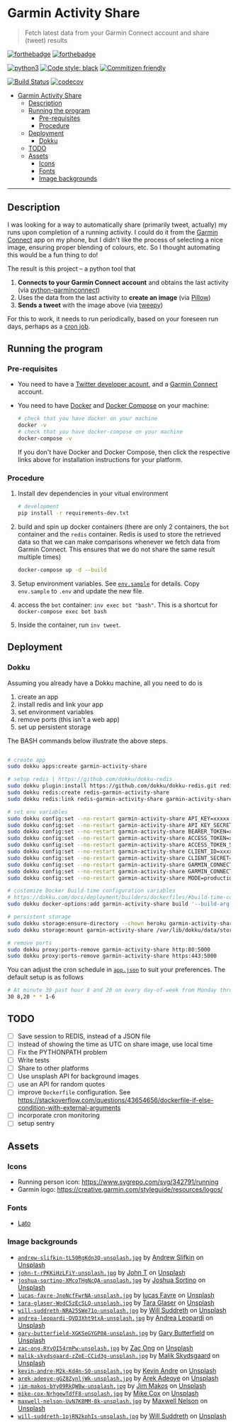 # Garmin Activity Share

> Fetch latest data from your Garmin Connect account and share (tweet) results

[![forthebadge](https://forthebadge.com/images/badges/built-by-developers.svg)](https://forthebadge.com)
[![forthebadge](https://forthebadge.com/images/badges/made-with-python.svg)](https://forthebadge.com)

[![python3](https://img.shields.io/badge/python-3.8%20%7C%203.9%20%7C%203.10%20%7C%203.11-brightgreen.svg)](https://python3statement.org/#sections50-why)
[![Code style: black](https://img.shields.io/badge/code%20style-black-000000.svg)](https://github.com/psf/black)
[![Commitizen friendly](https://img.shields.io/badge/commitizen-friendly-brightgreen.svg)](http://commitizen.github.io/cz-cli/)

[![Build Status](https://github.com/engineervix/garmin-activity-share/actions/workflows/main.yml/badge.svg)](https://github.com/engineervix/garmin-activity-share/actions/workflows/main.yml)
[![codecov](https://codecov.io/gh/engineervix/garmin-activity-share/branch/main/graph/badge.svg)](https://codecov.io/gh/engineervix/garmin-activity-share)

<!-- START doctoc generated TOC please keep comment here to allow auto update -->
<!-- DON'T EDIT THIS SECTION, INSTEAD RE-RUN doctoc TO UPDATE -->

- [Garmin Activity Share](#garmin-activity-share)
  - [Description](#description)
  - [Running the program](#running-the-program)
    - [Pre-requisites](#pre-requisites)
    - [Procedure](#procedure)
  - [Deployment](#deployment)
    - [Dokku](#dokku)
  - [TODO](#todo)
  - [Assets](#assets)
    - [Icons](#icons)
    - [Fonts](#fonts)
    - [Image backgrounds](#image-backgrounds)

<!-- END doctoc generated TOC please keep comment here to allow auto update -->

---

## Description

I was looking for a way to automatically share (primarily tweet, actually) my runs upon completion of a running activity. I could do it from the [Garmin Connect](https://www.garmin.com/en-US/p/125677) app on my phone, but I didn't like the process of selecting a nice image, ensuring proper blending of colours, etc. So I thought automating this would be a fun thing to do!

The result is this project – a python tool that

1. **Connects to your Garmin Connect account** and obtains the last activity (via [python-garminconnect](https://github.com/cyberjunky/python-garminconnect))
2. Uses the data from the last activity to **create an image** (via [Pillow](https://pillow.readthedocs.io/en/stable/))
3. **Sends a tweet** with the image above (via [tweepy](https://www.tweepy.org/))

For this to work, it needs to run periodically, based on your foreseen run days, perhaps as a [cron job](https://en.wikipedia.org/wiki/Cron).

## Running the program

### Pre-requisites

- You need to have a [Twitter developer acount](https://developer.twitter.com/), and a [Garmin Connect](https://connect.garmin.com/) account.
- You need to have [Docker](https://docs.docker.com/get-docker/) and [Docker Compose](https://docs.docker.com/compose/install/) on your machine:

  ```sh
  # check that you have docker on your machine
  docker -v
  # check that you have docker-compose on your machine
  docker-compose -v
  ```

  If you don't have Docker and Docker Compose, then click the respective links above for installation instructions for your platform.

### Procedure

1. Install dev dependencies in your vitual environment

   ```bash
   # development
   pip install -r requirements-dev.txt
   ```

2. build and spin up docker containers (there are only 2 containers, the `bot` container and the `redis` container. Redis is used to store the retrieved data so that we can make comparisons whenever we fetch data from Garmin Connect. This ensures that we do not share the same result multiple times)

   ```bash
   docker-compose up -d --build
   ```

3. Setup environment variables. See [`env.sample`](.env.sample) for details. Copy `env.sample` to `.env` and update the new file.
4. access the `bot` container: `inv exec bot "bash"`. This is a shortcut for `docker-compose exec bot bash`
5. Inside the container, run `inv tweet`.

## Deployment

### Dokku

Assuming you already have a Dokku machine, all you need to do is

1. create an app
2. install redis and link your app
3. set environment variables
4. remove ports (this isn't a web app)
5. set up persistent storage

The BASH commands below illustrate the above steps.

```bash

# create app
sudo dokku apps:create garmin-activity-share

# setup redis | https://github.com/dokku/dokku-redis
sudo dokku plugin:install https://github.com/dokku/dokku-redis.git redis
sudo dokku redis:create redis-garmin-activity-share
sudo dokku redis:link redis-garmin-activity-share garmin-activity-share

# set env variables
sudo dokku config:set --no-restart garmin-activity-share API_KEY=xxxxx && \
sudo dokku config:set --no-restart garmin-activity-share API_KEY_SECRET=xxxxx && \
sudo dokku config:set --no-restart garmin-activity-share BEARER_TOKEN=xxxxx && \
sudo dokku config:set --no-restart garmin-activity-share ACCESS_TOKEN=xxxxx && \
sudo dokku config:set --no-restart garmin-activity-share ACCESS_TOKEN_SECRET=xxxxx && \
sudo dokku config:set --no-restart garmin-activity-share CLIENT_ID=xxxxx && \
sudo dokku config:set --no-restart garmin-activity-share CLIENT_SECRET=xxxxx && \
sudo dokku config:set --no-restart garmin-activity-share GARMIN_CONNECT_EMAIL=xxxxx && \
sudo dokku config:set --no-restart garmin-activity-share GARMIN_CONNECT_AUTH=xxxxx && \
sudo dokku config:set --no-restart garmin-activity-share MODE=production

# customize Docker Build-time configuration variables
# https://dokku.com/docs/deployment/builders/dockerfiles/#build-time-configuration-variables
sudo dokku docker-options:add garmin-activity-share build '--build-arg MODE=production'

# persistent storage
sudo dokku storage:ensure-directory --chown heroku garmin-activity-share
sudo dokku storage:mount garmin-activity-share /var/lib/dokku/data/storage/garmin-activity-share:/home/tweepy/assets/dist

# remove ports
sudo dokku proxy:ports-remove garmin-activity-share http:80:5000
sudo dokku proxy:ports-remove garmin-activity-share https:443:5000
```

You can adjust the cron schedule in [`app.json`](app.json) to suit your preferences. The default setup is as follows

```bash
# At minute 30 past hour 8 and 20 on every day-of-week from Monday through Saturday.
30 8,20 * * 1-6
```

## TODO

- [ ] Save session to REDIS, instead of a JSON file
- [ ] instead of showing the time as UTC on share image, use local time
- [ ] Fix the PYTHONPATH problem
- [ ] Write tests
- [ ] Share to other platforms
- [ ] Use unsplash API for background images
- [ ] use an API for random quotes
- [ ] improve `Dockerfile` configuration. See <https://stackoverflow.com/questions/43654656/dockerfile-if-else-condition-with-external-arguments>
- [ ] incorporate cron monitoring
- [ ] setup sentry

## Assets

### Icons

- Running person icon: <https://www.svgrepo.com/svg/342791/running>
- Garmin logo: <https://creative.garmin.com/styleguide/resources/logos/>

### Fonts

- [Lato](https://fonts.google.com/specimen/Lato/about)

### Image backgrounds

- [`andrew-slifkin-tL50RgKdn3Q-unsplash.jpg`](assets/unsplash_images/andrew-slifkin-tL50RgKdn3Q-unsplash.jpg) by [Andrew Slifkin](https://unsplash.com/@andrewslifkin?utm_source=unsplash&utm_medium=referral&utm_content=creditCopyText) on [Unsplash](https://unsplash.com/photos/tL50RgKdn3Q)
- [`john-t-rPKKiHzLFiY-unsplash.jpg`](assets/unsplash_images/john-t-rPKKiHzLFiY-unsplash.jpg) by [John T](https://unsplash.com/@john_thng?utm_source=unsplash&utm_medium=referral&utm_content=creditCopyText) on [Unsplash](https://unsplash.com/photos/rPKKiHzLFiY)
- [`joshua-sortino-XMcoTHgNcQA-unsplash.jpg`](assets/unsplash_images/joshua-sortino-XMcoTHgNcQA-unsplash.jpg) by [Joshua Sortino](https://unsplash.com/@sortino?utm_source=unsplash&utm_medium=referral&utm_content=creditCopyText) on [Unsplash](https://unsplash.com/photos/XMcoTHgNcQA)
- [`lucas-favre-JnoNcfFwrNA-unsplash.jpg`](assets/unsplash_images/lucas-favre-JnoNcfFwrNA-unsplash.jpg) by [lucas Favre](https://unsplash.com/@we_are_rising?utm_source=unsplash&utm_medium=referral&utm_content=creditCopyText) on [Unsplash](https://unsplash.com/photos/JnoNcfFwrNA)
- [`tara-glaser-WodC5zEcSLQ-unsplash.jpg`](assets/unsplash_images/tara-glaser-WodC5zEcSLQ-unsplash.jpg) by [Tara Glaser](https://unsplash.com/it/@jump2dream?utm_source=unsplash&utm_medium=referral&utm_content=creditCopyText) on [Unsplash](https://unsplash.com/photos/WodC5zEcSLQ)
- [`will-suddreth-NRA25SWe71o-unsplash.jpg`](assets/unsplash_images/will-suddreth-NRA25SWe71o-unsplash.jpg) by [Will Suddreth](https://unsplash.com/@willsudds?utm_source=unsplash&utm_medium=referral&utm_content=creditCopyText) on [Unsplash](https://unsplash.com/photos/NRA25SWe71o)
- [`andrea-leopardi-QVD3Xht9txA-unsplash.jpg`](assets/unsplash_images/andrea-leopardi-QVD3Xht9txA-unsplash.jpg) by [Andrea Leopardi](https://unsplash.com/@whatyouhide?utm_source=unsplash&utm_medium=referral&utm_content=creditCopyText) on [Unsplash](https://unsplash.com/photos/QVD3Xht9txA?utm_source=unsplash&utm_medium=referral&utm_content=creditCopyText)
- [`gary-butterfield-XGKSeGYGP0A-unsplash.jpg`](assets/unsplash_images/gary-butterfield-XGKSeGYGP0A-unsplash.jpg) by [Gary Butterfield](https://unsplash.com/@garybpt?utm_source=unsplash&utm_medium=referral&utm_content=creditCopyText) on [Unsplash](https://unsplash.com/s/photos/running?utm_source=unsplash&utm_medium=referral&utm_content=creditCopyText)
- [`zac-ong-RYvOI54rmPw-unsplash.jpg`](assets/unsplash_images/zac-ong-RYvOI54rmPw-unsplash.jpg) by [Zac Ong](https://unsplash.com/@zacong?utm_source=unsplash&utm_medium=referral&utm_content=creditCopyText) on [Unsplash](https://unsplash.com/s/photos/running?utm_source=unsplash&utm_medium=referral&utm_content=creditCopyText)
- [`malik-skydsgaard-zZoE-CCid3g-unsplash.jpg`](assets/unsplash_images/malik-skydsgaard-zZoE-CCid3g-unsplash.jpg) by [Malik Skydsgaard](https://unsplash.com/@malikskyds?utm_source=unsplash&utm_medium=referral&utm_content=creditCopyText) on [Unsplash](https://unsplash.com/s/photos/running?utm_source=unsplash&utm_medium=referral&utm_content=creditCopyText)
- [`kevin-andre-M2k-Kd4n-S0-unsplash.jpg`](assets/unsplash_images/kevin-andre-M2k-Kd4n-S0-unsplash.jpg) by [Kevin Andre](https://unsplash.com/de/@kevinandrephotography?utm_source=unsplash&utm_medium=referral&utm_content=creditCopyText) on [Unsplash](https://unsplash.com/s/photos/running?utm_source=unsplash&utm_medium=referral&utm_content=creditCopyText)
- [`arek-adeoye-gGZ8ZynljWk-unsplash.jpg`](assets/unsplash_images/arek-adeoye-gGZ8ZynljWk-unsplash.jpg) by [Arek Adeoye](https://unsplash.com/@areksan?utm_source=unsplash&utm_medium=referral&utm_content=creditCopyText) on [Unsplash](https://unsplash.com/s/photos/running?utm_source=unsplash&utm_medium=referral&utm_content=creditCopyText)
- [`jim-makos-bYy09RkQW8w-unsplash.jpg`](assets/unsplash_images/jim-makos-bYy09RkQW8w-unsplash.jpg) by [Jim Makos](https://unsplash.com/@jimmakos?utm_source=unsplash&utm_medium=referral&utm_content=creditCopyText) on [Unsplash](https://unsplash.com/s/photos/running?utm_source=unsplash&utm_medium=referral&utm_content=creditCopyText)
- [`mike-cox-NrhgewTdfF8-unsplash.jpg`](assets/unsplash_images/mike-cox-NrhgewTdfF8-unsplash.jpg) by [Mike Cox](https://unsplash.com/@iprefermike?utm_source=unsplash&utm_medium=referral&utm_content=creditCopyText) on [Unsplash](https://unsplash.com/s/photos/running?utm_source=unsplash&utm_medium=referral&utm_content=creditCopyText)
- [`maxwell-nelson-UvN7K8MM-8k-unsplash.jpg`](assets/unsplash_images/maxwell-nelson-UvN7K8MM-8k-unsplash.jpg) by [Maxwell Nelson](https://unsplash.com/@maxcodes?utm_source=unsplash&utm_medium=referral&utm_content=creditCopyText) on [Unsplash](https://unsplash.com/photos/UvN7K8MM-8k?utm_source=unsplash&utm_medium=referral&utm_content=creditCopyText)
- [`will-suddreth-1pjRN2kphIs-unsplash.jpg`](assets/unsplash_images/will-suddreth-1pjRN2kphIs-unsplash.jpg) by [Will Suddreth](https://unsplash.com/@willsudds?utm_source=unsplash&utm_medium=referral&utm_content=creditCopyText) on [Unsplash](https://unsplash.com/photos/1pjRN2kphIs?utm_source=unsplash&utm_medium=referral&utm_content=creditCopyText)
